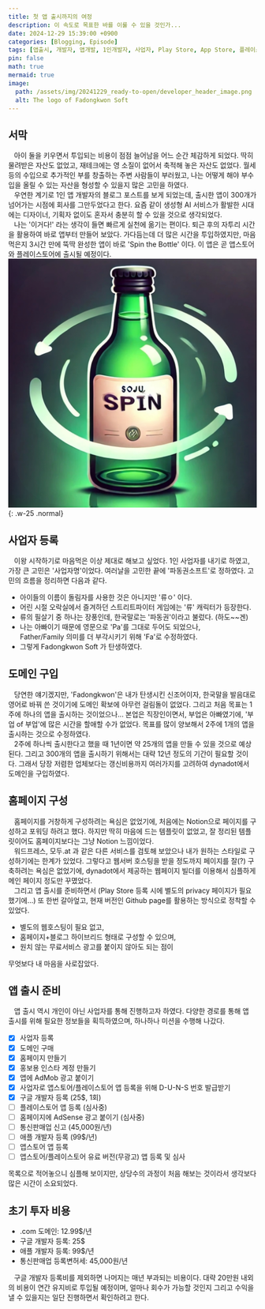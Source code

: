 ```yaml
---
title: 첫 앱 출시까지의 여정
description: 이 속도로 목표한 바를 이룰 수 있을 것인가...
date: 2024-12-29 15:39:00 +0900
categories: [Blogging, Episode]
tags: [앱출시, 개발자, 앱개발, 1인개발자, 사업자, Play Store, App Store, 플레이스토어, 앱스토어, 애플]
pin: false
math: true
mermaid: true
image:
  path: /assets/img/20241229_ready-to-open/developer_header_image.png
  alt: The logo of Fadongkwon Soft
---
```

## 서막
&nbsp;&nbsp; 아이 둘을 키우면서 투입되는 비용이 점점 늘어남을 어느 순간 체감하게 되었다. 딱히 물려받은 자산도 없었고, 재테크에는 영 소질이 없어서 축적해 놓은 자산도 없었다.
월세 등의 수입으로 추가적인 부를 창출하는 주변 사람들이 부러웠고, 나는 어떻게 해야 부수입을 올릴 수 있는 자산을 형성할 수 있을지 많은 고민을 하였다.
<br>&nbsp;&nbsp; 우연한 계기로 1인 앱 개발자의 블로그 포스트를 보게 되었는데, 출시한 앱이 300개가 넘어가는 시점에 회사를 그만두었다고 한다. 요즘 같이 생성형 AI 서비스가 활발한 시대에는 디자이너, 기획자 없이도 혼자서 충분히 할 수 있을 것으로 생각되었다.
<br>&nbsp;&nbsp; 나는 '이거다!' 라는 생각이 들면 빠르게 실천에 옮기는 편이다. 퇴근 후의 자투리 시간을 활용하여 바로 앱부터 만들어 보았다. 가다듬는데 더 많은 시간을 투입하였지만, 마음 먹은지 3시간 만에 뚝딱 완성한 앱이 바로 'Spin the Bottle' 이다. 이 앱은 곧 앱스토어와 플레이스토어에 출시될 예정이다.
![Desktop View](/assets/img/20241229_ready-to-open/icon.png){: .w-25 .normal}

## 사업자 등록
&nbsp;&nbsp; 이왕 시작하기로 마음먹은 이상 제대로 해보고 싶었다. 1인 사업자를 내기로 하였고, 가장 큰 고민은 '사업자명'이었다. 여러날을 고민한 끝에 '파동권소프트'로 정하였다. 고민의 흐름을 정리하면 다음과 같다.
- 아이들의 이름이 돌림자를 사용한 것은 아니지만 '류ㅇ' 이다.
- 어린 시절 오락실에서 즐겨하던 스트리트파이터 게임에는 '류' 캐릭터가 등장한다.
- 류의 필살기 중 하나는 장풍인데, 한국말로는 '파동권'이라고 불렀다. (하도~~겐)
- 나는 아빠이기 때문에 영문으로 'Pa'를 그대로 두어도 되었으나, <br>Father/Family 의미를 더 부각시키기 위해 'Fa'로 수정하였다.
- 그렇게 Fadongkwon Soft 가 탄생하였다.

## 도메인 구입
&nbsp;&nbsp; 당연한 얘기겠지만, 'Fadongkwon'은 내가 탄생시킨 신조어이자, 한국말을 발음대로 영어로 바꿔 쓴 것이기에 도메인 확보에 아무런 걸림돌이 없었다. 그리고 처음 목표는 1주에 하나의 앱을 출시하는 것이었으나... 본업은 직장인이면서, 부업은 아빠였기에, '부업 of 부업'에 많은 시간을 할애할 수가 없었다. 목표를 많이 양보해서 2주에 1개의 앱을 출시하는 것으로 수정하였다.
<br>&nbsp;&nbsp; 2주에 하나씩 출시한다고 했을 때 1년이면 약 25개의 앱을 만들 수 있을 것으로 예상된다. 그리고 300개의 앱을 출시하기 위해서는 대략 12년 정도의 기간이 필요할 것이다. 그래서 당장 저렴한 업체보다는 갱신비용까지 여러가지를 고려하여 dynadot에서 도메인을 구입하였다.

## 홈페이지 구성
&nbsp;&nbsp; 홈페이지를 거창하게 구성하려는 욕심은 없었기에, 처음에는 Notion으로 페이지를 구성하고 포워딩 하려고 했다. 하지만 딱히 마음에 드는 템플릿이 없었고, 잘 정리된 템플릿이어도 홈페이지보다는 그냥 Notion 느낌이었다.
<br>&nbsp;&nbsp; 워드프레스, 모두.at 과 같은 다른 서비스를 검토해 보았으나 내가 원하는 스타일로 구성하기에는 한계가 있었다. 그렇다고 웹서버 호스팅을 받을 정도까지 페이지를 잘(?) 구축하려는 욕심은 없었기에, dynadot에서 제공하는 웹페이지 빌더를 이용해서 심플하게 메인 페이지 정도만 꾸몄었다.
<br>&nbsp;&nbsp; 그리고 앱 출시를 준비하면서 (Play Store 등록 시에 별도의 privacy 페이지가 필요했기에...) 또 한번 갈아엎고, 현재 버전인 Github page를 활용하는 방식으로 정착할 수 있었다.
- 별도의 웹호스팅이 필요 없고,
- 홈페이지+블로그 하이브리드 형태로 구성할 수 있으며,
- 원치 않는 무료서비스 광고를 붙이지 않아도 되는 점이

무엇보다 내 마음을 사로잡았다.

## 앱 출시 준비
&nbsp;&nbsp; 앱 출시 역시 개인이 아닌 사업자를 통해 진행하고자 하였다. 다양한 경로를 통해 앱 출시를 위해 필요한 정보들을 획득하였으며, 하나하나 미션을 수행해 나갔다.
- [x] 사업자 등록
- [x] 도메인 구매
- [x] 홈페이지 만들기
- [x] 홍보용 인스타 계정 만들기
- [x] 앱에 AdMob 광고 붙이기
- [x] 사업자로 앱스토어/플레이스토어 앱 등록을 위해 D-U-N-S 번호 발급받기
- [x] 구글 개발자 등록 (25$, 1회)
- [ ] 플레이스토어 앱 등록 (심사중)
- [ ] 홈페이지에 AdSense 광고 붙이기 (심사중)
- [ ] 통신판매업 신고 (45,000원/년)
- [ ] 애플 개발자 등록 (99$/년)
- [ ] 앱스토어 앱 등록
- [ ] 앱스토어/플레이스토어 유료 버전(무광고) 앱 등록 및 심사

목록으로 적어놓으니 심플해 보이지만, 상당수의 과정이 처음 해보는 것이라서 생각보다 많은 시간이 소요되었다.

## 초기 투자 비용
- .com 도메인: 12.99$/년
- 구글 개발자 등록: 25$
- 애플 개발자 등록: 99$/년
- 통신판매업 등록변허세: 45,000원/년

&nbsp;&nbsp; 구글 개발자 등록비를 제외하면 나머지는 매년 부과되는 비용이다. 대략 20만원 내외의 비용이 연간 유지비로 투입될 예정이며, 얼마나 회수가 가능할 것인지 그리고 수익을 낼 수 있을지는 일단 진행하면서 확인하려고 한다.
